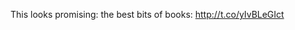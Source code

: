 This looks promising: the best bits of books: <a href="http://t.co/yIvBLeGIct">http://t.co/yIvBLeGIct</a>